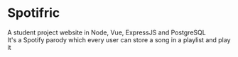 # Spotifric

A student project website in Node, Vue, ExpressJS and PostgreSQL </br>
It's a Spotify parody which every user can store a song in a playlist and play it

